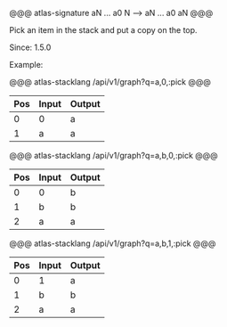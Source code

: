 @@@ atlas-signature
aN
...
a0
N
-->
aN
...
a0
aN
@@@

Pick an item in the stack and put a copy on the top.

Since: 1.5.0

Example:

@@@ atlas-stacklang
/api/v1/graph?q=a,0,:pick
@@@

<table><thead><th>Pos</th><th>Input</th><th>Output</th></thead><tbody><tr>
<td>0</td>
<td>0</td>
<td>a</td>
</tr><tr>
<td>1</td>
<td>a</td>
<td>a</td>
</tr></tbody></table>

@@@ atlas-stacklang
/api/v1/graph?q=a,b,0,:pick
@@@

<table><thead><th>Pos</th><th>Input</th><th>Output</th></thead><tbody><tr>
<td>0</td>
<td>0</td>
<td>b</td>
</tr><tr>
<td>1</td>
<td>b</td>
<td>b</td>
</tr><tr>
<td>2</td>
<td>a</td>
<td>a</td>
</tr></tbody></table>

@@@ atlas-stacklang
/api/v1/graph?q=a,b,1,:pick
@@@

<table><thead><th>Pos</th><th>Input</th><th>Output</th></thead><tbody><tr>
<td>0</td>
<td>1</td>
<td>a</td>
</tr><tr>
<td>1</td>
<td>b</td>
<td>b</td>
</tr><tr>
<td>2</td>
<td>a</td>
<td>a</td>
</tr></tbody></table>